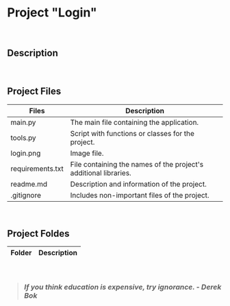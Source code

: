 # Project "Login"
<br>

## Description
<br>

## Project Files
| Files            | Description                                                      |
| ---------------- | ---------------------------------------------------------------- |
| main.py          | The main file containing the application.                        |
| tools.py         | Script with functions or classes for the project.                |
| login.png        | Image file.                                                      |
| requirements.txt | File containing the names of the project's additional libraries. |
| readme.md        | Description and information of the project.                      |
| .gitignore       | Includes non-important files of the project.                     |
<br>

## Project Foldes
| Folder        | Description                              |
| ------------- | ---------------------------------------- |
<br>

> ### ***If you think education is expensive, try ignorance. - Derek Bok***
